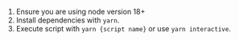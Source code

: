 1. Ensure you are using node version 18+
2. Install dependencies with `yarn`.
3. Execute script with `yarn {script name}` or use `yarn interactive`.

